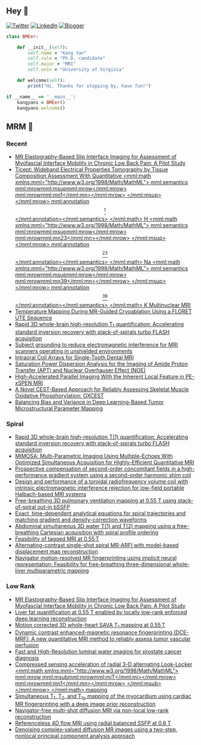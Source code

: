 ## Hey 👋
[![Twitter](https://img.shields.io/badge/Twitter-%231DA1F2.svg?style=for-the-badge&logo=X&logoColor=black)](https://twitter.com/KangY01)
[![LinkedIn](https://img.shields.io/badge/linkedin-%230077B5.svg?style=for-the-badge&logo=linkedin&logoColor=white)](https://www.linkedin.com/in/kyanyan/)
[![Blogger](https://img.shields.io/badge/Blogger-FF5722?style=for-the-badge&logo=blogger&logoColor=white)](https://kangyan.bearblog.dev/)







```ruby
class BMEer:

    def __init__(self):
        self.name = "Kang Yan"
        self.role = "Ph.D. candidate"
        self.major = "MRI"
        self.univ = "University of Virginia"

    def welcome(self):
        print("Hi. Thanks for stopping by, have fun!")

if __name__ == '__main__':
    kangyans = BMEer()
    kangyans.welcome()
```

<!---
## Stats

![Kang Yan's GitHub stats](https://github-readme-stats.vercel.app/api?username=kangyans&show_icons=true&theme=radical)
-->




## MRM 📖

### Recent

<!-- RECENT:START -->
- [MR Elastography-Based Slip Interface Imaging for Assessment of Myofascial Interface Mobility in Chronic Low Back Pain: A Pilot Study](https://pubmed.ncbi.nlm.nih.gov/41133348/?utm_source=Other&utm_medium=rss&utm_campaign=pubmed-2&utm_content=1zCzv8cgXYLWFr_JhazYJ14vFCbGzGurQHQxfej1_p53ZiHg95&fc=20251021154024&ff=20251025171251&v=2.18.0.post22+67771e2)
- [Ticept: Wideband Electrical Properties Tomography by Tissue Composition Assessment With Quantitative <mml:math xmlns:mml="http://www.w3.org/1998/Math/MathML"> <mml:semantics> <mml:mrow><mml:msup><mml:mrow></mml:mrow> <mml:mrow><mml:mn>1</mml:mn></mml:mrow> </mml:msup> </mml:mrow> <mml:annotation>$$ {}^1 $$</mml:annotation></mml:semantics> </mml:math> H <mml:math xmlns:mml="http://www.w3.org/1998/Math/MathML"> <mml:semantics> <mml:mrow><mml:msup><mml:mrow></mml:mrow> <mml:mrow><mml:mn>23</mml:mn></mml:mrow> </mml:msup> </mml:mrow> <mml:annotation>$$ {}^{23} $$</mml:annotation></mml:semantics> </mml:math> Na <mml:math xmlns:mml="http://www.w3.org/1998/Math/MathML"> <mml:semantics> <mml:mrow><mml:msup><mml:mrow></mml:mrow> <mml:mrow><mml:mn>39</mml:mn></mml:mrow> </mml:msup> </mml:mrow> <mml:annotation>$$ {}^{39} $$</mml:annotation></mml:semantics> </mml:math> K Multinuclear MRI](https://pubmed.ncbi.nlm.nih.gov/41133303/?utm_source=Other&utm_medium=rss&utm_campaign=pubmed-2&utm_content=1zCzv8cgXYLWFr_JhazYJ14vFCbGzGurQHQxfej1_p53ZiHg95&fc=20251021154024&ff=20251025171251&v=2.18.0.post22+67771e2)
- [Temperature Mapping During MR-Guided Cryoablation Using a FLORET UTE Sequence](https://pubmed.ncbi.nlm.nih.gov/41132142/?utm_source=Other&utm_medium=rss&utm_campaign=pubmed-2&utm_content=1zCzv8cgXYLWFr_JhazYJ14vFCbGzGurQHQxfej1_p53ZiHg95&fc=20251021154024&ff=20251025171251&v=2.18.0.post22+67771e2)
- [Rapid 3D whole-brain high-resolution T<sub>1</sub> quantification: Accelerating standard inversion recovery with stack-of-spirals turbo FLASH acquisition](https://pubmed.ncbi.nlm.nih.gov/41132121/?utm_source=Other&utm_medium=rss&utm_campaign=pubmed-2&utm_content=1zCzv8cgXYLWFr_JhazYJ14vFCbGzGurQHQxfej1_p53ZiHg95&fc=20251021154024&ff=20251025171251&v=2.18.0.post22+67771e2)
- [Subject grounding to reduce electromagnetic interference for MRI scanners operating in unshielded environments](https://pubmed.ncbi.nlm.nih.gov/41131729/?utm_source=Other&utm_medium=rss&utm_campaign=pubmed-2&utm_content=1zCzv8cgXYLWFr_JhazYJ14vFCbGzGurQHQxfej1_p53ZiHg95&fc=20251021154024&ff=20251025171251&v=2.18.0.post22+67771e2)
- [Intraoral Coil Arrays for Single-Tooth Dental MRI](https://pubmed.ncbi.nlm.nih.gov/41126563/?utm_source=Other&utm_medium=rss&utm_campaign=pubmed-2&utm_content=1zCzv8cgXYLWFr_JhazYJ14vFCbGzGurQHQxfej1_p53ZiHg95&fc=20251021154024&ff=20251025171251&v=2.18.0.post22+67771e2)
- [Saturation Power Dispersion Analysis for the Imaging of Amide Proton Transfer (APT) and Nuclear Overhauser Effect (NOE)](https://pubmed.ncbi.nlm.nih.gov/41126553/?utm_source=Other&utm_medium=rss&utm_campaign=pubmed-2&utm_content=1zCzv8cgXYLWFr_JhazYJ14vFCbGzGurQHQxfej1_p53ZiHg95&fc=20251021154024&ff=20251025171251&v=2.18.0.post22+67771e2)
- [High-Accelerated Parallel Imaging With the Inherent Local Feature in PE-xSPEN MRI](https://pubmed.ncbi.nlm.nih.gov/41126547/?utm_source=Other&utm_medium=rss&utm_campaign=pubmed-2&utm_content=1zCzv8cgXYLWFr_JhazYJ14vFCbGzGurQHQxfej1_p53ZiHg95&fc=20251021154024&ff=20251025171251&v=2.18.0.post22+67771e2)
- [A Novel CEST-Based Approach for Reliably Assessing Skeletal Muscle Oxidative Phosphorylation: OXCEST](https://pubmed.ncbi.nlm.nih.gov/41126538/?utm_source=Other&utm_medium=rss&utm_campaign=pubmed-2&utm_content=1zCzv8cgXYLWFr_JhazYJ14vFCbGzGurQHQxfej1_p53ZiHg95&fc=20251021154024&ff=20251025171251&v=2.18.0.post22+67771e2)
- [Balancing Bias and Variance in Deep Learning-Based Tumor Microstructural Parameter Mapping](https://pubmed.ncbi.nlm.nih.gov/41126537/?utm_source=Other&utm_medium=rss&utm_campaign=pubmed-2&utm_content=1zCzv8cgXYLWFr_JhazYJ14vFCbGzGurQHQxfej1_p53ZiHg95&fc=20251021154024&ff=20251025171251&v=2.18.0.post22+67771e2)
<!-- RECENT:END -->

### Spiral

<!-- SPIRAL:START -->
- [Rapid 3D whole-brain high-resolution T(1) quantification: Accelerating standard inversion recovery with stack-of-spirals turbo FLASH acquisition](https://pubmed.ncbi.nlm.nih.gov/41132121/?utm_source=Other&utm_medium=rss&utm_campaign=pubmed-2&utm_content=1pGjkNWR5NmeRrgH-_vwak-FB62di_KD-V3H85EoZT5i8eWsh8&fc=20251021153851&ff=20251025171253&v=2.18.0.post22+67771e2)
- [MIMOSA: Multi-Parametric Imaging Using Multiple-Echoes With Optimized Simultaneous Acquisition for Highly-Efficient Quantitative MRI](https://pubmed.ncbi.nlm.nih.gov/41088533/?utm_source=Other&utm_medium=rss&utm_campaign=pubmed-2&utm_content=1pGjkNWR5NmeRrgH-_vwak-FB62di_KD-V3H85EoZT5i8eWsh8&fc=20251021153851&ff=20251025171253&v=2.18.0.post22+67771e2)
- [Prospective compensation of second-order concomitant fields in a high-performance gradient system using a second-order harmonic shim coil](https://pubmed.ncbi.nlm.nih.gov/41041697/?utm_source=Other&utm_medium=rss&utm_campaign=pubmed-2&utm_content=1pGjkNWR5NmeRrgH-_vwak-FB62di_KD-V3H85EoZT5i8eWsh8&fc=20251021153851&ff=20251025171253&v=2.18.0.post22+67771e2)
- [Design and performance of a toroidal radiofrequency volume coil with intrinsic electromagnetic interference rejection for low-field portable Halbach-based MRI systems](https://pubmed.ncbi.nlm.nih.gov/40991825/?utm_source=Other&utm_medium=rss&utm_campaign=pubmed-2&utm_content=1pGjkNWR5NmeRrgH-_vwak-FB62di_KD-V3H85EoZT5i8eWsh8&fc=20251021153851&ff=20251025171253&v=2.18.0.post22+67771e2)
- [Free-breathing 3D pulmonary ventilation mapping at 0.55 T using stack-of-spiral out-in bSSFP](https://pubmed.ncbi.nlm.nih.gov/40961351/?utm_source=Other&utm_medium=rss&utm_campaign=pubmed-2&utm_content=1pGjkNWR5NmeRrgH-_vwak-FB62di_KD-V3H85EoZT5i8eWsh8&fc=20251021153851&ff=20251025171253&v=2.18.0.post22+67771e2)
- [Exact, time-dependent analytical equations for spiral trajectories and matching gradient and density-correction waveforms](https://pubmed.ncbi.nlm.nih.gov/40944965/?utm_source=Other&utm_medium=rss&utm_campaign=pubmed-2&utm_content=1pGjkNWR5NmeRrgH-_vwak-FB62di_KD-V3H85EoZT5i8eWsh8&fc=20251021153851&ff=20251025171253&v=2.18.0.post22+67771e2)
- [Abdominal simultaneous 3D water T(1) and T(2) mapping using a free-breathing Cartesian acquisition with spiral profile ordering](https://pubmed.ncbi.nlm.nih.gov/40913344/?utm_source=Other&utm_medium=rss&utm_campaign=pubmed-2&utm_content=1pGjkNWR5NmeRrgH-_vwak-FB62di_KD-V3H85EoZT5i8eWsh8&fc=20251021153851&ff=20251025171253&v=2.18.0.post22+67771e2)
- [Feasibility of tagged MRI at 0.55 T](https://pubmed.ncbi.nlm.nih.gov/40891467/?utm_source=Other&utm_medium=rss&utm_campaign=pubmed-2&utm_content=1pGjkNWR5NmeRrgH-_vwak-FB62di_KD-V3H85EoZT5i8eWsh8&fc=20251021153851&ff=20251025171253&v=2.18.0.post22+67771e2)
- [Alternating-contrast single-shot spiral MR-ARFI with model-based displacement map reconstruction](https://pubmed.ncbi.nlm.nih.gov/40891435/?utm_source=Other&utm_medium=rss&utm_campaign=pubmed-2&utm_content=1pGjkNWR5NmeRrgH-_vwak-FB62di_KD-V3H85EoZT5i8eWsh8&fc=20251021153851&ff=20251025171253&v=2.18.0.post22+67771e2)
- [Navigator motion-resolved MR fingerprinting using implicit neural representation: Feasibility for free-breathing three-dimensional whole-liver multiparametric mapping](https://pubmed.ncbi.nlm.nih.gov/40891418/?utm_source=Other&utm_medium=rss&utm_campaign=pubmed-2&utm_content=1pGjkNWR5NmeRrgH-_vwak-FB62di_KD-V3H85EoZT5i8eWsh8&fc=20251021153851&ff=20251025171253&v=2.18.0.post22+67771e2)
<!-- SPIRAL:END -->

### Low Rank
<!-- LOWRANK:START -->
- [MR Elastography-Based Slip Interface Imaging for Assessment of Myofascial Interface Mobility in Chronic Low Back Pain: A Pilot Study](https://pubmed.ncbi.nlm.nih.gov/41133348/?utm_source=Other&utm_medium=rss&utm_campaign=pubmed-2&utm_content=1894B-rjS_U4YoCg29wEwM4NQCZjSThX7qcLkauib7pLxEXwi-&fc=20251021153935&ff=20251025161553&v=2.18.0.post22+67771e2)
- [Liver fat quantification at 0.55 T enabled by locally low-rank enforced deep learning reconstruction](https://pubmed.ncbi.nlm.nih.gov/40883956/?utm_source=Other&utm_medium=rss&utm_campaign=pubmed-2&utm_content=1894B-rjS_U4YoCg29wEwM4NQCZjSThX7qcLkauib7pLxEXwi-&fc=20251021153935&ff=20251025161553&v=2.18.0.post22+67771e2)
- [Motion corrected 3D whole-heart SAVA T<sub>1</sub> mapping at 0.55 T](https://pubmed.ncbi.nlm.nih.gov/40851297/?utm_source=Other&utm_medium=rss&utm_campaign=pubmed-2&utm_content=1894B-rjS_U4YoCg29wEwM4NQCZjSThX7qcLkauib7pLxEXwi-&fc=20251021153935&ff=20251025161553&v=2.18.0.post22+67771e2)
- [Dynamic contrast enhanced-magnetic resonance fingerprinting (DCE-MRF): A new quantitative MRI method to reliably assess tumor vascular perfusion](https://pubmed.ncbi.nlm.nih.gov/40808280/?utm_source=Other&utm_medium=rss&utm_campaign=pubmed-2&utm_content=1894B-rjS_U4YoCg29wEwM4NQCZjSThX7qcLkauib7pLxEXwi-&fc=20251021153935&ff=20251025161553&v=2.18.0.post22+67771e2)
- [Fast and High-Resolution luminal water imaging for prostate cancer diagnosis](https://pubmed.ncbi.nlm.nih.gov/40616252/?utm_source=Other&utm_medium=rss&utm_campaign=pubmed-2&utm_content=1894B-rjS_U4YoCg29wEwM4NQCZjSThX7qcLkauib7pLxEXwi-&fc=20251021153935&ff=20251025161553&v=2.18.0.post22+67771e2)
- [Compressed sensing acceleration of radial 3-D alternating Look-Locker <mml:math xmlns:mml="http://www.w3.org/1998/Math/MathML"> <mml:mrow> <mml:msub><mml:mrow><mml:mi>T</mml:mi></mml:mrow> <mml:mrow><mml:mn>1</mml:mn></mml:mrow> </mml:msub> </mml:mrow> </mml:math> mapping](https://pubmed.ncbi.nlm.nih.gov/40523153/?utm_source=Other&utm_medium=rss&utm_campaign=pubmed-2&utm_content=1894B-rjS_U4YoCg29wEwM4NQCZjSThX7qcLkauib7pLxEXwi-&fc=20251021153935&ff=20251025161553&v=2.18.0.post22+67771e2)
- [Simultaneous T<sub>1</sub>, T<sub>2</sub>, and T<sub>1ρ</sub> mapping of the myocardium using cardiac MR fingerprinting with a deep image prior reconstruction](https://pubmed.ncbi.nlm.nih.gov/40407793/?utm_source=Other&utm_medium=rss&utm_campaign=pubmed-2&utm_content=1894B-rjS_U4YoCg29wEwM4NQCZjSThX7qcLkauib7pLxEXwi-&fc=20251021153935&ff=20251025161553&v=2.18.0.post22+67771e2)
- [Navigator-free multi-shot diffusion MRI via non-local low-rank reconstruction](https://pubmed.ncbi.nlm.nih.gov/40326537/?utm_source=Other&utm_medium=rss&utm_campaign=pubmed-2&utm_content=1894B-rjS_U4YoCg29wEwM4NQCZjSThX7qcLkauib7pLxEXwi-&fc=20251021153935&ff=20251025161553&v=2.18.0.post22+67771e2)
- [Referenceless 4D flow MRI using radial balanced SSFP at 0.6 T](https://pubmed.ncbi.nlm.nih.gov/40106793/?utm_source=Other&utm_medium=rss&utm_campaign=pubmed-2&utm_content=1894B-rjS_U4YoCg29wEwM4NQCZjSThX7qcLkauib7pLxEXwi-&fc=20251021153935&ff=20251025161553&v=2.18.0.post22+67771e2)
- [Denoising complex-valued diffusion MR images using a two-step, nonlocal principal component analysis approach](https://pubmed.ncbi.nlm.nih.gov/40079233/?utm_source=Other&utm_medium=rss&utm_campaign=pubmed-2&utm_content=1894B-rjS_U4YoCg29wEwM4NQCZjSThX7qcLkauib7pLxEXwi-&fc=20251021153935&ff=20251025161553&v=2.18.0.post22+67771e2)
<!-- LOWRANK:END -->

<!---
## Trophies 

[![trophy](https://github-profile-trophy.vercel.app/?username=kangyans&theme=onedark)](https://github.com/kangyans/github-profile-trophy)
--->






